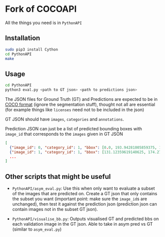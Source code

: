 # Fork of COCOAPI

All the things you need is in `PythonAPI`

## Installation

```bash
sudo pip3 install Cython
cd PythonAPI
make
```

## Usage

```bash
cd PythonAPI
python3 eval.py <path to GT json> <path to predictions json> 
```
The JSON files for Ground Truth (GT) and Predictions are expected to be in [COCO format](https://www.immersivelimit.com/tutorials/create-coco-annotations-from-scratch/#coco-dataset-format) (ignore the segmentation stuff), thought not all are essential (for example things like `licenses` need not to be included in the json)

GT JSON should have `images`, `categories` and `annotations`.  

Prediction JSON can just be a list of predicted bounding boxes with `image_id` that corresponds to the `images` given in GT JSON
```json
[
  {"image_id": 0, "category_id": 1, "bbox": [0.0, 193.94281005859375, 131.76132202148438, 79.2210693359375], "score": 0.8640222549438477},
  {"image_id": 1, "category_id": 1, "bbox": [131.12359619140625, 174.27325439453125, 309.98846435546875, 62.258544921875], "score": 0.436798095703125},
  ...
]
```

## Other scripts that might be useful
- `PythonAPI/asym_eval.py`: Use this when only want to evaluate a subset of the images that are predicted on. Create a GT json that only contains the subset you want (important point: make sure the `image_id`s are unchanged), then test it against the prediction json (prediction json can contain images not in the subset GT json).

- `PythonAPI/visualise_bb.py`: Outputs visualised GT and predicted bbs on each validation image in the GT json. Able to take in asym pred vs GT (similar to `asym_eval.py`)
